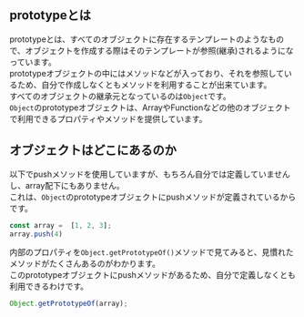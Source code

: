 ## prototypeとは
prototypeとは、すべてのオブジェクトに存在するテンプレートのようなもので、オブジェクトを作成する際はそのテンプレートが参照(継承)されるようになっています。  
prototypeオブジェクトの中にはメソッドなどが入っており、それを参照しているため、自分で作成しなくともメソッドを利用することが出来ています。  
すべてのオブジェクトの継承元となっているのは`Object`です。  
`Object`のprototypeオブジェクトは、ArrayやFunctionなどの他のオブジェクトで利用できるプロパティやメソッドを提供しています。


## オブジェクトはどこにあるのか
以下でpushメソッドを使用していますが、もちろん自分では定義していませんし、array配下にもありません。  
これは、`Object`のprototypeオブジェクトにpushメソッドが定義されているからです。
```javascript
const array =  [1, 2, 3];
array.push(4)
```
内部のプロパティを`Object.getPrototypeOf()`メソッドで見てみると、見慣れたメソッドがたくさんあるのがわかります。  
このprototypeオブジェクトにpushメソッドがあるため、自分で定義しなくとも利用できるわけです。
```javascript
Object.getPrototypeOf(array);
```
